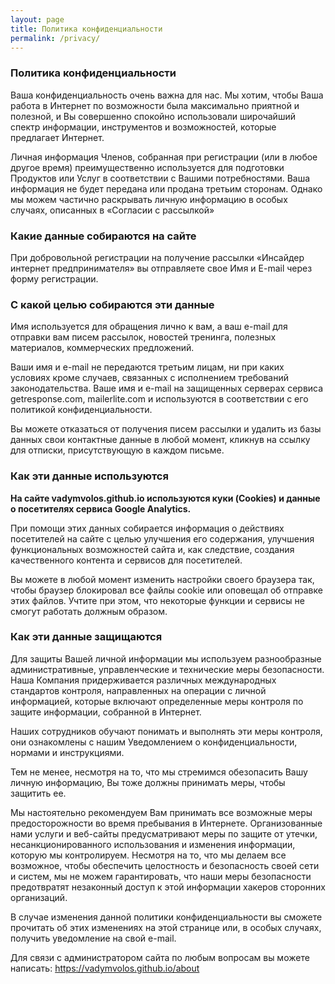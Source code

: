 ```yaml
---
layout: page
title: Политика конфиденциальности
permalink: /privacy/
---
```


<h3>Политика конфиденциальности</h3>

Ваша конфиденциальность очень важна для нас. Мы хотим, чтобы Ваша работа в Интернет по возможности была максимально приятной и полезной, и Вы совершенно спокойно использовали широчайший спектр информации, инструментов и возможностей, которые предлагает Интернет.

Личная информация Членов, собранная при регистрации (или в любое другое время) преимущественно используется для подготовки Продуктов или Услуг в соответствии с Вашими потребностями. Ваша информация не будет передана или продана третьим сторонам. Однако мы можем частично раскрывать личную информацию в особых случаях, описанных в «Согласии с рассылкой»

<h3>Какие данные собираются на сайте</h3>

При добровольной регистрации на получение рассылки «Инсайдер интернет предпринимателя» вы отправляете свое Имя и E-mail через форму регистрации.

<h3>С какой целью собираются эти данные</h3>

Имя используется для обращения лично к вам, а ваш e-mail для отправки вам писем рассылок, новостей тренинга, полезных материалов, коммерческих предложений.

Ваши имя и e-mail не передаются третьим лицам, ни при каких условиях кроме случаев, связанных с исполнением требований законодательства. Ваше имя и e-mail на защищенных серверах сервиса getresponse.com, mailerlite.com и используются в соответствии с его политикой конфиденциальности.

Вы можете отказаться от получения писем рассылки и удалить из базы данных свои контактные данные в любой момент, кликнув на ссылку для отписки, присутствующую в каждом письме.

<h3>Как эти данные используются</h3>

<b>На сайте vadymvolos.github.io используются куки (Cookies) и данные о посетителях сервиса Google Analytics.</b>

При помощи этих данных собирается информация о действиях посетителей на сайте с целью улучшения его содержания, улучшения функциональных возможностей сайта и, как следствие, создания качественного контента и сервисов для посетителей.

Вы можете в любой момент изменить настройки своего браузера так, чтобы браузер блокировал все файлы cookie или оповещал об отправке этих файлов. Учтите при этом, что некоторые функции и сервисы не смогут работать должным образом.

<h3>Как эти данные защищаются</h3>

Для защиты Вашей личной информации мы используем разнообразные административные, управленческие и технические меры безопасности. Наша Компания придерживается различных международных стандартов контроля, направленных на операции с личной информацией, которые включают определенные меры контроля по защите информации, собранной в Интернет.

Наших сотрудников обучают понимать и выполнять эти меры контроля, они ознакомлены с нашим Уведомлением о конфиденциальности, нормами и инструкциями.

Тем не менее, несмотря на то, что мы стремимся обезопасить Вашу личную информацию, Вы тоже должны принимать меры, чтобы защитить ее.

Мы настоятельно рекомендуем Вам принимать все возможные меры предосторожности во время пребывания в Интернете. Организованные нами услуги и веб-сайты предусматривают меры по защите от утечки, несанкционированного использования и изменения информации, которую мы контролируем. Несмотря на то, что мы делаем все возможное, чтобы обеспечить целостность и безопасность своей сети и систем, мы не можем гарантировать, что наши меры безопасности предотвратят незаконный доступ к этой информации хакеров сторонних организаций.

В случае изменения данной политики конфиденциальности вы сможете прочитать об этих изменениях на этой странице или, в особых случаях, получить уведомление на свой e-mail.

Для связи с администратором сайта по любым вопросам вы можете написать: https://vadymvolos.github.io/about
